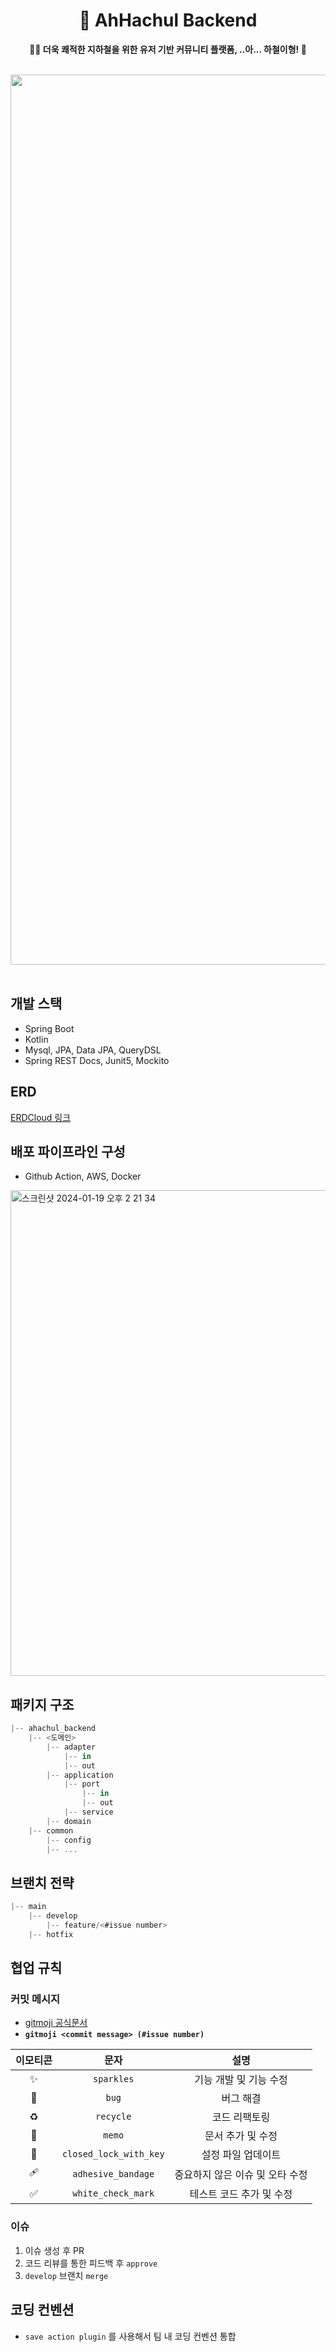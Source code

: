 <div align="center">

# 🚀 AhHachul Backend

**🧜‍♂️ 더욱 쾌적한 지하철을 위한 유저 기반 커뮤니티 플랫폼, ..아... 하철이형! 🧜**

<br />

<img width="1424" alt="image" src="https://github.com/ahachulTeam/ahachul_web/assets/80245801/d29c819c-6b95-4a77-838a-3bdc92a297fb">
</div>

<br />
</div>

## 개발 스택

- Spring Boot
- Kotlin
- Mysql, JPA, Data JPA, QueryDSL
- Spring REST Docs, Junit5, Mockito


## ERD 
[ERDCloud 링크](https://www.erdcloud.com/d/6dKc9AeJrWc2ZQRNv)

## 배포 파이프라인 구성
- Github Action, AWS, Docker
<img width="777" alt="스크린샷 2024-01-19 오후 2 21 34" src="https://github.com/ahachulTeam/ahachul_backend/assets/71436576/b5337394-21b6-4d01-a89b-3ececbcd6eae">


## 패키지 구조

```javascript
|-- ahachul_backend
    |-- <도메인>
        |-- adapter
            |-- in
            |-- out
        |-- application
            |-- port
                |-- in
                |-- out
            |-- service
        |-- domain
    |-- common
        |-- config
        |-- ...
```

## 브랜치 전략

```javascript
|-- main
    |-- develop
        |-- feature/<#issue number>
    |-- hotfix
```

## 협업 규칙

### 커밋 메시지

- [gitmoji 공식문서](https://gitmoji.dev/)
- **`gitmoji <commit message> (#issue number)`**

| 이모티콘 | 문자 | 설명 | 
| :-------: | :---: | :---: |
|:sparkles: | `sparkles` | 기능 개발 및 기능 수정|
|:bug:| `bug` | 버그 해결 |
|:recycle: | `recycle` | 코드 리팩토링
|:memo: | `memo` | 문서 추가 및 수정
|:closed_lock_with_key: | `closed_lock_with_key` | 설정 파일 업데이트
|:adhesive_bandage: | `adhesive_bandage` | 중요하지 않은 이슈 및 오타 수정
|:white_check_mark:| `white_check_mark` | 테스트 코드 추가 및 수정


### 이슈

1. 이슈 생성 후 PR
2. 코드 리뷰를 통한 피드백 후 `approve`
3. `develop` 브랜치 `merge`

## 코딩 컨벤션

- `save action plugin` 를 사용해서 팀 내 코딩 컨벤션 통합

